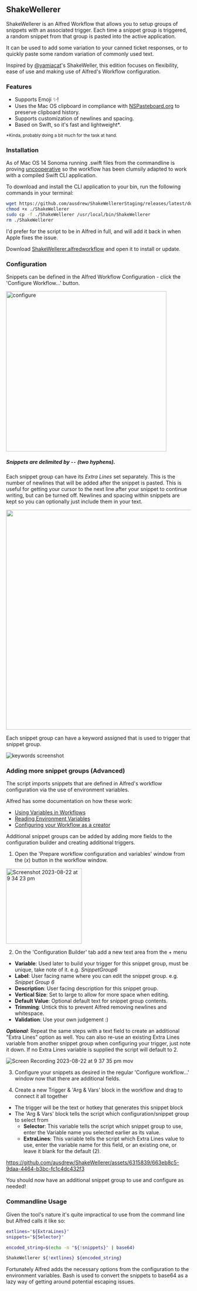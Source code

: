 ## ShakeWellerer

ShakeWellerer is an Alfred Workflow that allows you to setup groups of snippets with an associated trigger. Each time a snippet group is triggered, a random snippet from that group is pasted into the active application.

It can be used to add some variation to your canned ticket responses, or to quickly paste some random variation of commonly used text.

Inspired by [@yamiacat](https://github.com/yamiacat)'s ShakeWeller, this edition focuses on flexibility, ease of use and making use of Alfred's Workflow configuration.

### Features
- Supports Emoji ✨!
- Uses the Mac OS clipboard in compliance with [NSPasteboard.org](http://nspasteboard.org/) to preserve clipboard history.
- Supports customization of newlines and spacing.
- Based on Swift, so it's fast and lightweight*.

<sub>*Kinda, probably doing a bit much for the task at hand.</sub>

### Installation

As of Mac OS 14 Sonoma running .swift files from the commandline is proving [uncooperative](https://github.com/apple/swift/issues/68785) so the workflow has been clumsily adapted to work with a compiled Swift CLI application.

To download and install the CLI application to your bin, run the following commands in your terminal:

```bash
wget https://github.com/ausdrew/ShakeWellererStaging/releases/latest/download/ShakeWellerer
chmod +x ./ShakeWellerer
sudo cp -f ./ShakeWellerer /usr/local/bin/ShakeWellerer
rm ./ShakeWellerer
```

I'd prefer for the script to be in Alfred in full, and will add it back in when Apple fixes the issue. 

Download [ShakeWellerer.alfredworkflow](https://github.com/ausdrew/ShakeWellerer/raw/main/ShakeWellerer.alfredworkflow) and open it to install or update.

### Configuration
Snippets can be defined in the Alfred Workflow Configuration - click the 'Configure Workflow...' button.

<img width="437" alt="configure" src="https://github.com/ausdrew/ShakeWellerer/assets/6315839/831f7dcd-6744-4553-8a8d-f835b8896b78">

##### Snippets are delimited by `--` (two hyphens).

Each snippet group can have its _Extra Lines_ set separately. This is the number of newlines that will be added after the snippet is pasted. This is useful for getting your cursor to the next line after your snippet to continue writing, but can be turned off. Newlines and spacing within snippets are kept so you can optionally just include them in your text.

<img src="https://drew.onl/images/ShakeWellerer/configuration.png" width="600px" /> 

Each snippet group can have a keyword assigned that is used to trigger that snippet group.

![keywords screenshot](https://drew.onl/images/ShakeWellerer/keywords.gif?)

### Adding more snippet groups (Advanced)

The script imports snippets that are defined in Alfred's workflow configuration via the use of environment variables.

Alfred has some documentation on how these work:

- [Using Variables in Workflows](https://www.alfredapp.com/help/workflows/advanced/variables/#environment)
- [Reading Environment Variables](https://www.alfredapp.com/help/kb/reading-environment-variables/)
- [Configuring your Workflow as a creator](https://www.alfredapp.com/help/workflows/workflow-configuration/)

Additional snippet groups can be added by adding more fields to the configuration builder and creating additional triggers.

1. Open the 'Prepare workflow configuration and variables' window from the $(x)$ button in the workflow window.
<img width="206" alt="Screenshot 2023-08-22 at 9 34 23 pm" src="https://github.com/ausdrew/ShakeWellerer/assets/6315839/afdbb562-37b6-4fde-bbfb-66c8199677c7">

2. On the 'Configuration Builder' tab add a new text area from the $+$ menu
- **Variable**: Used later to build your trigger for this snippet group, must be unique, take note of it. e.g. _SnippetGroup6_
- **Label**: User facing name where you can edit the snippet group. e.g. _Snippet Group 6_
- **Description**: User facing description for this snippet group.
- **Vertical Size**: Set to large to allow for more space when editing.
- **Default Value**: Optional default text for snippet group contents.
- **Trimming**: Untick this to prevent Alfred removing newlines and whitespace.
- **Validation**: Use your own judgement :)

_**Optional**_: Repeat the same steps with a text field to create an additional "Extra Lines" option as well. You can also re-use an existing Extra Lines variable from another snippet group when configuring your trigger, just note it down. If no Extra Lines variable is supplied the script will default to 2.

![Screen Recording 2023-08-22 at 9 37 35 pm mov](https://github.com/ausdrew/ShakeWellerer/assets/6315839/6440a3be-69b5-4fd0-a95a-ff52a8f31dda)

3. Configure your snippets as desired in the regular 'Configure workflow...' window now that there are additional fields.

4. Create a new Trigger & 'Arg & Vars' block in the workflow and drag to connect it all together
- The trigger will be the text or hotkey that generates this snippet block
- The 'Arg & Vars' block tells the script which configuration/snippet group to select from
  - **Selector**: This variable tells the script which snippet group to use, enter the Variable name you selected earlier as its value.
  - **ExtraLines**: This variable tells the script which Extra Lines value to use, enter the variable name for this field, or an existing one, or leave it blank for the default (2).

https://github.com/ausdrew/ShakeWellerer/assets/6315839/663eb8c5-9daa-4464-b3bc-fc1c4dc432f3

You should now have an additional snippet group to use and configure as needed!

### Commandline Usage
Given the tool's nature it's quite impractical to use from the command line but Alfred calls it like so:

```bash
extlines="${ExtraLines}"
snippets="${Selector}"

encoded_string=$(echo -n "${!snippets}" | base64)

ShakeWellerer ${!extlines} ${encoded_string}
```

Fortunately Alfred adds the necessary options from the configuration to the environment variables. Bash is used to convert the snippets to base64 as a lazy way of getting around potential escaping issues.
